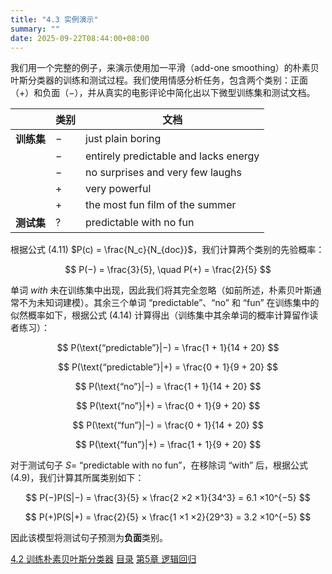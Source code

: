 ```yaml
---
title: "4.3 实例演示"
summary: ""
date: 2025-09-22T08:44:00+08:00
---
```


我们用一个完整的例子，来演示使用加一平滑（add-one smoothing）的朴素贝叶斯分类器的训练和测试过程。我们使用情感分析任务，包含两个类别：正面（+）和负面（−），并从真实的电影评论中简化出以下微型训练集和测试文档。

| | 类别 | 文档 |
| --- | --- | --- |
| **训练集** | − | just plain boring |
| | − | entirely predictable and lacks energy |
| | − | no surprises and very few laughs |
| | + | very powerful |
| | + | the most fun film of the summer |
| **测试集** | ? | predictable with no fun |

根据公式 (4.11) $P(c) = \frac{N_c}{N_{doc}}$，我们计算两个类别的先验概率：

$$
P(−) = \frac{3}{5}, \quad P(+) = \frac{2}{5}
$$

单词 *with* 未在训练集中出现，因此我们将其完全忽略（如前所述，朴素贝叶斯通常不为未知词建模）。其余三个单词 “predictable”、“no” 和 “fun” 在训练集中的似然概率如下，根据公式 (4.14) 计算得出（训练集中其余单词的概率计算留作读者练习）：

$$
P(\text{“predictable”}|−) = \frac{1 + 1}{14 + 20}
$$

$$
P(\text{“predictable”}|+) = \frac{0 + 1}{9 + 20}
$$

$$
P(\text{“no”}|−) = \frac{1 + 1}{14 + 20}
$$

$$
P(\text{“no”}|+) = \frac{0 + 1}{9 + 20}
$$

$$
P(\text{“fun”}|−) = \frac{0 + 1}{14 + 20}
$$

$$
P(\text{“fun”}|+) = \frac{1 + 1}{9 + 20}
$$

对于测试句子 $S =$ “predictable with no fun”，在移除词 “with” 后，根据公式 (4.9)，我们计算其所属类别如下：

$$
P(−)P(S|−) = \frac{3}{5} × \frac{2 ×2 ×1}{34^3} = 6.1 ×10^{−5}
$$

$$
P(+)P(S|+) = \frac{2}{5} × \frac{1 ×1 ×2}{29^3} = 3.2 ×10^{−5}
$$

因此该模型将测试句子预测为**负面**类别。


<nav class="pagination justify-content-between">
<a href="../ch4-02">4.2 训练朴素贝叶斯分类器</a>
<a href="../">目录</a>
<a href="../ch5">第5章 逻辑回归</a>
</nav>

